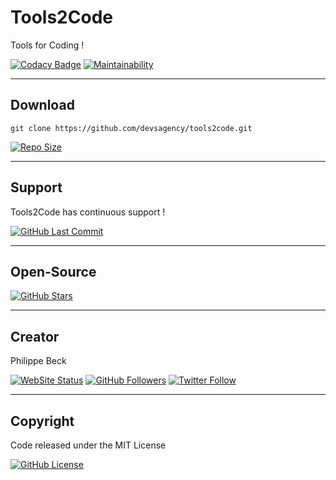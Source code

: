  # Tools2Code
 
 Tools for Coding ! 
 
[![Codacy Badge](https://app.codacy.com/project/badge/Grade/43ec1070cb6f4571b29f3087ddaa84ce)](https://www.codacy.com/gh/devsagency/tools2code/dashboard)
[![Maintainability](https://api.codeclimate.com/v1/badges/ee8b4f81d176e637ac40/maintainability)](https://codeclimate.com/github/devsagency/tools2code/maintainability)

---

## Download

`git clone https://github.com/devsagency/tools2code.git`  
  
[![Repo Size](https://img.shields.io/github/repo-size/devsagency/tools2code.svg?label=Repo+Size)](https://github.com/devsagency/tools2code/tree/master)

---

## Support

Tools2Code has continuous support !

[![GitHub Last Commit](https://img.shields.io/github/last-commit/devsagency/tools2code.svg?label=Last+Commit)](https://github.com/devsagency/tools2code/commits/master)

---

## Open-Source

[![GitHub Stars](https://img.shields.io/github/stars/devsagency/tools2code.svg?label=GitHub+:+Tools2Code+|+Stars)](https://github.com/devsagency/tools2code)

---

## Creator

Philippe Beck

[![WebSite Status](https://img.shields.io/website-up-down-green-red/https/philippebeck.net.svg?label=https://philippebeck.net)](https://philippebeck.net)
[![GitHub Followers](https://img.shields.io/github/followers/philippebeck.svg?label=GitHub+:+philippebeck+|+Followers)](https://github.com/philippebeck)
[![Twitter Follow](https://badgen.net/twitter/follow/ph_beck)](https://twitter.com/ph_beck)

---

## Copyright

Code released under the MIT License

[![GitHub License](https://img.shields.io/github/license/devsagency/tools2code.svg?label=License)](https://github.com/devsagency/tools2code/blob/master/LICENSE)
